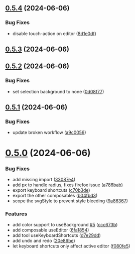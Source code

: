 ## [0.5.4](https://github.com/robertrosman/vue-paint/compare/v0.5.3...v0.5.4) (2024-06-06)


### Bug Fixes

* disable touch-action on editor ([8d1e0df](https://github.com/robertrosman/vue-paint/commit/8d1e0dfdd14632eb213c0c8b172517a4e737c392))



## [0.5.3](https://github.com/robertrosman/vue-paint/compare/v0.5.2...v0.5.3) (2024-06-06)



## [0.5.2](https://github.com/robertrosman/vue-paint/compare/v0.5.1...v0.5.2) (2024-06-06)


### Bug Fixes

* set selection background to none ([0d08f77](https://github.com/robertrosman/vue-paint/commit/0d08f779cdcda20b25f50d387aed5f9698514b38))



## [0.5.1](https://github.com/robertrosman/vue-paint/compare/v0.5.0...v0.5.1) (2024-06-06)


### Bug Fixes

* update broken workflow ([a9c0056](https://github.com/robertrosman/vue-paint/commit/a9c0056fad16663a4a671761e571f738378bdbd1))



# [0.5.0](https://github.com/robertrosman/vue-paint/compare/v0.4.0...v0.5.0) (2024-06-06)


### Bug Fixes

* add missing import ([33087e4](https://github.com/robertrosman/vue-paint/commit/33087e4e9768842c4712e726e66fb0e357bf507d))
* add px to handle radius, fixes firefox issue ([a786bab](https://github.com/robertrosman/vue-paint/commit/a786babd477312c665ba08160d259edcfb6dabc0))
* export keyboard shortcuts ([c70b3de](https://github.com/robertrosman/vue-paint/commit/c70b3def822439dcec97e17c0d0d9e6bc9d46720))
* export the other composables ([b04fbd3](https://github.com/robertrosman/vue-paint/commit/b04fbd3724268046011fe816ea991e517ab7732f))
* scope the svgStyle to prevent style bleeding ([9a86367](https://github.com/robertrosman/vue-paint/commit/9a863676e05f5ddc4dc000818c4bda964a0bce9b))


### Features

* add color support to useBackground [#5](https://github.com/robertrosman/vue-paint/issues/5) ([ccc673b](https://github.com/robertrosman/vue-paint/commit/ccc673b2b1cb2ee2e7e6607c553a2b36f5ed312f))
* add composable useEditor ([6fa1854](https://github.com/robertrosman/vue-paint/commit/6fa1854e2e8a00806ab05fd04ff70db1dc8fde82))
* add tool useKeyboardShortcuts ([d7e29dd](https://github.com/robertrosman/vue-paint/commit/d7e29dd862471cf23941698d19a13eb1d94286ab))
* add undo and redo ([20e86be](https://github.com/robertrosman/vue-paint/commit/20e86bebf3bb3ff6feea6996fdceb9df3fa53082))
* let keyboard shortcuts only affect active editor ([f080fe5](https://github.com/robertrosman/vue-paint/commit/f080fe5a7e2a0d1d596877bc3c1842af17d12b57))



